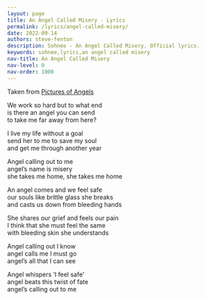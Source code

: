 ```yaml
---
layout: page
title: An Angel Called Misery - Lyrics
permalink: /lyrics/angel-called-misery/
date: 2022-09-14
authors: steve-fenton
description: Sohnee - An Angel Called Misery. Official lyrics.
keywords: sohnee,lyrics,an angel called misery
nav-title: An Angel Called Misery
nav-level: 0
nav-order: 1000
---
```


Taken from [Pictures of Angels](/discography/pictures-of-angels/)

We work so hard but to what end\
is there an angel you can send\
to take me far away from here?

I live my life without a goal\
send her to me to save my soul\
and get me through another year

Angel calling out to me\
angel’s name is misery\
she takes me home, she takes me home

An angel comes and we feel safe\
our souls like brittle glass she breaks\
and casts us down from bleeding hands

She shares our grief and feels our pain\
I think that she must feel the same\
with bleeding skin she understands

Angel calling out I know\
angel calls me I must go\
angel’s all that I can see

Angel whispers ‘I feel safe’\
angel beats this twist of fate\
angel’s calling out to me